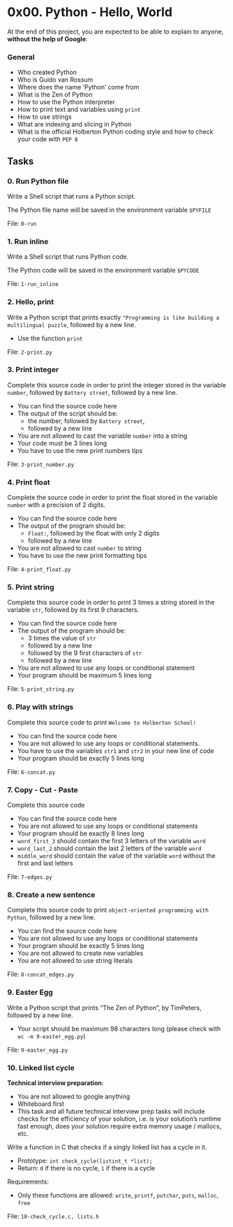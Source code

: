 <h1>0x00. Python - Hello, World</h1>
<p>At the end of this project, you are expected to be able to explain to anyone, <strong>without the help of Google</strong>:</p>

<h3>General</h3>

<ul>
<li>Who created Python</li>
<li>Who is Guido van Rossum</li>
<li>Where does the name &lsquo;Python&rsquo; come from</li>
<li>What is the Zen of Python</li>
<li>How to use the Python interpreter</li>
<li>How to print text and variables using <code>print</code></li>
<li>How to use strings</li>
<li>What are indexing and slicing in Python</li>
<li>What is the official Holberton Python coding style and how to check your code with <code>PEP 8</code></li>
</ul>
<h2>Tasks</h2>
  <h3>
    0. Run Python file
  </h3>
  <p>Write a Shell script that runs a Python script.</p>
<p>The Python file name will be saved in the environment variable <code>$PYFILE</code></p>
        <p>File: <code>0-run</code></p>
  <h3>
    1. Run inline
  </h3>
  <p>Write a Shell script that runs Python code.</p>
<p>The Python code will be saved in the environment variable <code>$PYCODE</code></p>
        <p>File: <code>1-run_inline</code></p>
  <h3>
    2. Hello, print
  </h3>
  <p>Write a Python script that prints exactly <code>&quot;Programming is like building a multilingual puzzle</code>, followed by a new line.</p>
<ul>
<li>Use the function <code>print</code></li>
</ul>
        <p>File: <code>2-print.py</code></p>
  <h3>
    3. Print integer
  </h3>
  <p>Complete this source code in order to print the integer stored in the variable <code>number</code>, followed by <code>Battery street</code>, followed by a new line.</p>
<ul>
<li>You can find the source code here</li>
<li>The output of the script should be:
<ul>
<li>the number, followed by <code>Battery street</code>,</li>
<li>followed by a new line</li>
</ul></li>
<li>You are not allowed to cast the variable <code>number</code> into a string</li>
<li>Your code must be 3 lines long</li>
<li>You have to use the new print numbers tips</li>
</ul>
        <p>File: <code>3-print_number.py</code></p>
  <h3>
    4. Print float
  </h3>
  <p>Complete the source code in order to print the float stored in the variable <code>number</code> with a precision of 2 digits.</p>
<ul>
<li>You can find the source code here</li>
<li>The output of the program should be:
<ul>
<li><code>Float:</code>, followed by the float with only 2 digits</li>
<li>followed by a new line</li>
</ul></li>
<li>You are not allowed to cast <code>number</code> to string</li>
<li>You have to use the new print formatting tips</li>
</ul>
        <p>File: <code>4-print_float.py</code></p>
  <h3>
    5. Print string
  </h3>
  <p>Complete this source code in order to print 3 times a string stored in the variable <code>str</code>, followed by its first 9 characters.</p>
<ul>
<li>You can find the source code here</li>
<li>The output of the program should be:
<ul>
<li>3 times the value of <code>str</code></li>
<li>followed by a new line</li>
<li>followed by the 9 first characters of <code>str</code></li>
<li>followed by a new line</li>
</ul></li>
<li>You are not allowed to use any loops or conditional statement</li>
<li>Your program should be maximum 5 lines long</li>
</ul>
        <p>File: <code>5-print_string.py</code></p>
  <h3>
    6. Play with strings
  </h3>
  <p>Complete this source code to print <code>Welcome to Holberton School!</code></p>
<ul>
<li>You can find the source code here</li>
<li>You are not allowed to use any loops or conditional statements.</li>
<li>You have to use the variables <code>str1</code> and <code>str2</code> in your new line of code</li>
<li>Your program should be exactly 5 lines long</li>
</ul>
        <p>File: <code>6-concat.py</code></p>
  <h3>
    7. Copy - Cut - Paste
  </h3>
  <p>Complete this source code</p>
<ul>
<li>You can find the source code here</li>
<li>You are not allowed to use any loops or conditional statements</li>
<li>Your program should be exactly 8 lines long</li>
<li><code>word_first_3</code> should contain the first 3 letters of the variable <code>word</code></li>
<li><code>word_last_2</code> should contain the last 2 letters of the variable <code>word</code></li>
<li><code>middle_word</code> should contain the value of the variable <code>word</code> without the first and last letters</li>
</ul>
        <p>File: <code>7-edges.py</code></p>
  <h3>
    8. Create a new sentence
  </h3>
  <p>Complete this source code to print <code>object-oriented programming with Python</code>, followed by a new line.</p>
<ul>
<li>You can find the source code here</li>
<li>You are not allowed to use any loops or conditional statements</li>
<li>Your program should be exactly 5 lines long</li>
<li>You are not allowed to create new variables</li>
<li>You are not allowed to use string literals</li>
</ul>
        <p>File: <code>8-concat_edges.py</code></p>
  <h3>
    9. Easter Egg
  </h3>
  <p>Write a Python script that prints &ldquo;The Zen of Python&rdquo;, by TimPeters, followed by a new line.</p>
<ul>
<li>Your script should be maximum 98 characters long (please check with <code>wc -m 9-easter_egg.py</code>)</li>
</ul>
        <p>File: <code>9-easter_egg.py</code></p>
  <h3>
    10. Linked list cycle
  </h3>
  <p><strong>Technical interview preparation</strong>: </p>
<ul>
<li>You are not allowed to google anything</li>
<li>Whiteboard first</li>
<li>This task and all future technical interview prep tasks will include checks for the efficiency of your solution, i.e. is your solution&rsquo;s runtime fast enough, does your solution require extra memory usage / mallocs, etc.</li>
</ul>
<p>Write a function in C that checks if a singly linked list has a cycle in it.</p>
<ul>
<li>Prototype: <code>int check_cycle(listint_t *list);</code></li>
<li>Return: <code>0</code> if there is no cycle, <code>1</code> if there is a cycle</li>
</ul>
<p>Requirements:</p>
<ul>
<li>Only these functions are allowed: <code>write</code>, <code>printf</code>, <code>putchar</code>, <code>puts</code>, <code>malloc</code>, <code>free</code></li>
</ul>
        <p>File: <code>10-check_cycle.c, lists.h</code></p>
